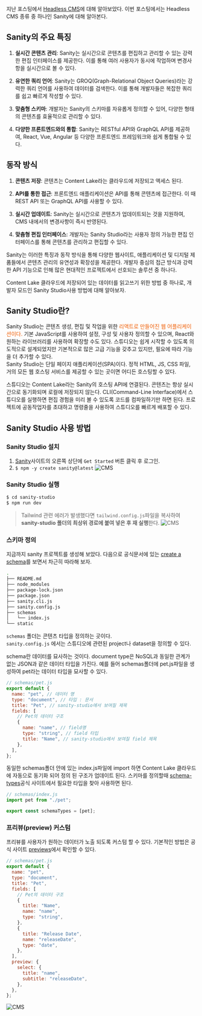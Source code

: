 지난 포스팅에서 [Headless CMS](https://roxie-blog.vercel.app/posts/sanity-headlessCms)에 대해 알아보았다.
이번 포스팅에서는 Headless CMS 종류 중 하나인 Sanity에 대해 알아본다.

## Sanity의 주요 특징

1. **실시간 콘텐츠 관리**: Sanity는 실시간으로 콘텐츠를 편집하고 관리할 수 있는 강력한 편집 인터페이스를 제공한다. 이를 통해 여러 사용자가 동시에 작업하며 변경사항을 실시간으로 볼 수 있다.

2. **유연한 쿼리 언어**: Sanity는 GROQ(Graph-Relational Object Queries)라는 강력한 쿼리 언어를 사용하여 데이터를 검색한다. 이를 통해 개발자들은 복잡한 쿼리를 쉽고 빠르게 작성할 수 있다.

3. **맞춤형 스키마**: 개발자는 Sanity의 스키마를 자유롭게 정의할 수 있어, 다양한 형태의 콘텐츠를 효율적으로 관리할 수 있다.

4. **다양한 프론트엔드와의 통합**: Sanity는 RESTful API와 GraphQL API를 제공하여, React, Vue, Angular 등 다양한 프론트엔드 프레임워크와 쉽게 통합될 수 있다.

## 동작 방식

1. **콘텐츠 저장**: 콘텐츠는 Content Lake라는 클라우드에 저장되고 액세스 된다.

2. **API를 통한 접근**: 프론트엔드 애플리케이션은 API를 통해 콘텐츠에 접근한다. 이 때 REST API 또는 GraphQL API를 사용할 수 있다.

3. **실시간 업데이트**: Sanity는 실시간으로 콘텐츠가 업데이트되는 것을 지원하여, CMS 내에서의 변경사항이 즉시 반영된다.

4. **맞춤형 편집 인터페이스**: 개발자는 Sanity Studio라는 사용자 정의 가능한 편집 인터페이스를 통해 콘텐츠를 관리하고 편집할 수 있다.

Sanity는 이러한 특징과 동작 방식을 통해 다양한 웹사이트, 애플리케이션 및 디지털 제품들에서 콘텐츠 관리의 유연성과 확장성을 제공한다. 개발자 중심의 접근 방식과 강력한 API 기능으로 인해 많은 현대적인 프로젝트에서 선호되는 솔루션 중 하나다.

Content Lake 클라우드에 저장되어 있는 데이터를 읽고쓰기 위한 방법 중 하나로, 개발자 모드인 Sanity Studio사용 방법에 대해 알아보자.

## Sanity Studio란?

Sanity Studio는 콘텐츠 생성, 편집 및 작업을 위한 <span style="color:#F05F06">리액트로 만들어진 웹 어플리케이션이다.</span> 기본 JavaScript를 사용하여 설정, 구성 및 사용자 정의할 수 있으며, React와 원하는 라이브러리를 사용하여 확장할 수도 있다. 스튜디오는 쉽게 시작할 수 있도록 의도적으로 설계되었지만 기본적으로 많은 고급 기능을 갖추고 있지만, 필요에 따라 기능을 더 추가할 수 있다.  
Sanity Studio는 단일 페이지 애플리케이션(SPA)이다. 정적 HTML, JS, CSS 파일, 거의 모든 웹 호스팅 서비스를 제공할 수 있는 곳이면 어디든 호스팅할 수 있다.

스튜디오는 Content Lake라는 Sanity의 호스팅 API에 연결된다. 콘텐츠는 항상 실시간으로 동기화되며 로컬에 저장되지 않는다. CLI(Command-Line Interface)에서 스튜디오를 실행하면 편집 경험을 미리 볼 수 있도록 코드를 컴파일하기만 하면 된다. 프로젝트에 공동작업자를 초대하고 명령줄을 사용하여 스튜디오를 빠르게 배포할 수 있다.

## Sanity Studio 사용 방법

### Sanity Studio 설치

1. [Sanity](https://www.sanity.io/)사이트의 오른쪽 상단에 `Get Started` 버튼 클릭 후 로그인.
2. `$ npm -y create sanity@latest`
   ![CMS](/images/posts/nextBlog/sanity3.png)

### Sanity Studio 실행

```bash
$ cd sanity-studio
$ npm run dev
```

> Tailwind 관련 에러가 발생했다면 `tailwind.config.js`파일을 복사하여 **sanity-studio 폴더의 최상위 경로에 붙여 넣은 후 재 실행**한다.
> ![CMS](/images/posts/nextBlog/sanity4.png)

### 스키마 정의

지금까지 sanity 프로젝트를 생성해 보았다. 다음으로
공식문서에 있는 [create a schema](https://www.sanity.io/docs/create-a-schema-and-configure-sanity-studio)를 보면서 차근히 따라해 보자.

```bash
.
├── README.md
├── node_modules
├── package-lock.json
├── package.json
├── sanity.cli.js
├── sanity.config.js
├── schemas
│   └── index.js
└── static
```

`schemas` 폴더는 콘텐츠 타입을 정의하는 곳이다.  
`sanity.config.js` 에서는 스튜디오에 관련된 project나 dataset을 정의할 수 있다.

schema란 데이터를 묘사하는 것이다. document type은 NoSQL과 동일한 관계가 없는 JSON과 같은 데이터 타입을 가진다.
예를 들어 schemas폴더에 pet.js파일을 생성하여 pet라는 데이터 타입을 묘사할 수 있다.

```javascript
// schemas/pet.js
export default {
  name: "pet", // 데이터 명
  type: "document", // 타입 : 문서
  title: "Pet", // sanity-studio에서 보여질 제목
  fields: [
    // Pet의 데이터 구조
    {
      name: "name", // field명
      type: "string", // field 타입
      title: "Name", // sanity-studio에서 보여질 field 제목
    },
  ],
};
```

동일한 schemas폴더 안에 있는 index.js파일에 import 하면 Content Lake 클라우드에 자동으로 동기화 되어 정의 된 구조가 업데이트 된다.
스키마를 정의할때 [schema-types](https://www.sanity.io/docs/schema-types)공식 사이트에서 필요한 타입을 찾아 사용하면 된다.

```javascript
// schemas/index.js
import pet from "./pet";

export const schemaTypes = [pet];
```

### 프리뷰(preview) 커스텀

프리뷰를 사용자가 원하는 데이터가 노출 되도록 커스텀 할 수 있다. 기본적인 방법은 공식 사이트 [previews](https://www.sanity.io/docs/previews-list-views)에서 확인할 수 있다.

```javascript
// schemas/pet.js
export default {
  name: "pet",
  type: "document",
  title: "Pet",
  fields: [
    // Pet의 데이터 구조
    {
      title: "Name",
      name: "name",
      type: "string",
    },
    {
      title: "Release Date",
      name: "releaseDate",
      type: "date",
    },
  ],
  preview: {
    select: {
      title: "name",
      subtitle: "releaseDate",
    },
  },
};
```

![CMS](/images/posts/nextBlog/sanity5.png "preview 적용 화면")

